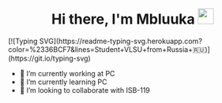 <h1 align="center">Hi there, I'm Mbluuka</a> 
<img src="https://github.com/blackcater/blackcater/raw/main/images/Hi.gif" height="32"/></h1>
[![Typing SVG](https://readme-typing-svg.herokuapp.com?color=%2336BCF7&lines=Student+VLSU+from+Russia+🇷🇺)](https://git.io/typing-svg)

<!--
**mbluuka/mbluuka** is a ✨ _special_ ✨ repository because its `README.md` (this file) appears on your GitHub profile.

Here are some ideas to get you started:
- 🤔 I’m looking for help with ...
- 💬 Ask me about ...
- 📫 How to reach me: ...
- 😄 Pronouns: ...
- ⚡ Fun fact: ...
-->

- 🔭 I’m currently working at PC
- 🌱 I’m currently learning PC
- 👯 I’m looking to collaborate with ISB-119


